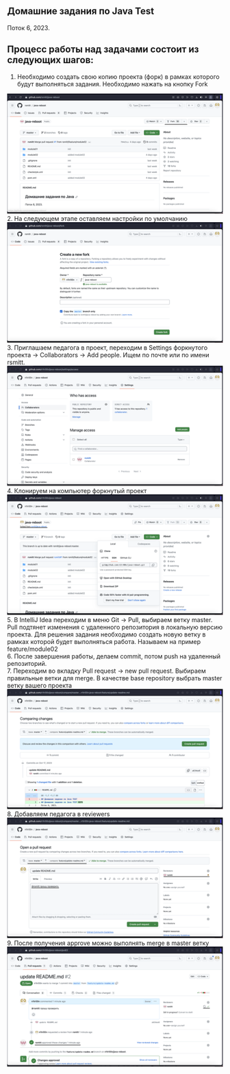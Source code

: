 ## Домашние задания по Java Test
Поток 6, 2023.

## Процесс работы над задачами состоит из следующих шагов:
1. Необходимо создать свою копию проекта (форк) в рамках которого будут выполняться задания. Необходимо нажать на кнопку Fork
<img src="images/fork1.png">
2. На следующем этапе оставляем настройки по умолчанию
  <img src="images/fork2.png">
3. Приглашаем педагога в проект, переходим в Settings форкнутого проекта -> Collaborators -> Add people. Ищем по почте или по имени rsmitt.
  <img src="images/collaborators.png">
4. Клонируем на компьютер форкнутый проект
  <img src="images/clone.png">
5. В IntelliJ Idea переходим в меню Git -> Pull, выбираем ветку master. Pull подтянет изменения с удаленного репозитория в локальную версию проекта. Для решения задания необходимо создать новую ветку в рамках которой будет выполняться работа. Называем на пример feature/module02<br/>
6. После завершения работы, делаем commit, потом push на удаленный репозиторий.<br/>
7. Переходим во вкладку Pull request -> new pull request. Выбираем правильные ветки для merge. В качестве base repository выбрать master ветку вашего проекта
  <img src="images/pull_request1.png">
8. Добавляем педагога в reviewers
  <img src="images/pull_request2.png">
9. После получения approve можно выполнять merge в master ветку
  <img src="images/pull_request3.png">
